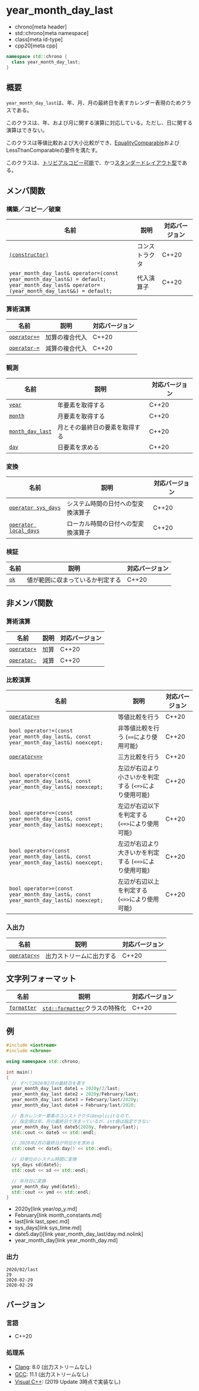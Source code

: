 # year_month_day_last
* chrono[meta header]
* std::chrono[meta namespace]
* class[meta id-type]
* cpp20[meta cpp]

```cpp
namespace std::chrono {
  class year_month_day_last;
}
```

## 概要
`year_month_day_last`は、年、月、月の最終日を表すカレンダー表現のためクラスである。

このクラスは、年、および月に関する演算に対応している。ただし、日に関する演算はできない。

このクラスは等値比較および大小比較ができ、[EqualityComparable](/reference/concepts/equality_comparable.md)およびLessThanComparableの要件を満たす。

このクラスは、[トリビアルコピー可能](/reference/type_traits/is_trivially_copyable.md)で、かつ[スタンダードレイアウト型](/reference/type_traits/is_standard_layout.md)である。


## メンバ関数
### 構築／コピー／破棄

| 名前 | 説明 | 対応バージョン |
|------|------|----------------|
| [`(constructor)`](year_month_day_last/op_constructor.md.nolink) | コンストラクタ | C++20 |
| `year_month_day_last& operator=(const year_month_day_last&) = default;`<br/> `year_month_day_last& operator=(year_month_day_last&&) = default;` | 代入演算子 | C++20 |


### 算術演算

| 名前 | 説明 | 対応バージョン |
|------|------|----------------|
| [`operator+=`](year_month_day_last/op_plus_assign.md.nolink)  | 加算の複合代入 | C++20 |
| [`operator-=`](year_month_day_last/op_minus_assign.md.nolink) | 減算の複合代入 | C++20 |


### 観測

| 名前 | 説明 | 対応バージョン |
|------|------|----------------|
| [`year`](year_month_day_last/year.md.nolink)   | 年要素を取得する | C++20 |
| [`month`](year_month_day_last/month.md.nolink) | 月要素を取得する | C++20 |
| [`month_day_last`](year_month_day_last/month_day_last.md.nolink) | 月とその最終日の要素を取得する | C++20 |
| [`day`](year_month_day_last/day.md.nolink)     | 日要素を求める | C++20 |


### 変換

| 名前 | 説明 | 対応バージョン |
|------|------|----------------|
| [`operator sys_days`](year_month_day_last/op_sys_days.md.nolink)     | システム時間の日付への型変換演算子 | C++20 |
| [`operator local_days`](year_month_day_last/op_local_days.md.nolink) | ローカル時間の日付への型変換演算子 | C++20 |


### 検証

| 名前 | 説明 | 対応バージョン |
|------|------|----------------|
| [`ok`](year_month_day_last/ok.md.nolink) | 値が範囲に収まっているか判定する | C++20 |


## 非メンバ関数
### 算術演算

| 名前 | 説明 | 対応バージョン |
|------|------|----------------|
| [`operator+`](year_month_day_last/op_plus.md.nolink)  | 加算 | C++20 |
| [`operator-`](year_month_day_last/op_minus.md.nolink) | 減算 | C++20 |


### 比較演算

| 名前 | 説明 | 対応バージョン |
|------|------|----------------|
| [`operator==`](year_month_day_last/op_equal.md.nolink) | 等値比較を行う | C++20 |
| `bool operator!=(const year_month_day_last&, const year_month_day_last&) noexcept;` | 非等値比較を行う (`==`により使用可能) | C++20 |
| [`operator<=>`](year_month_day_last/op_compare_3way.md.nolink) | 三方比較を行う | C++20 |
| `bool operator<(const year_month_day_last&, const year_month_day_last&) noexcept;` | 左辺が右辺より小さいかを判定する (`<=>`により使用可能) | C++20 |
| `bool operator<=(const year_month_day_last&, const year_month_day_last&) noexcept;` | 左辺が右辺以下を判定する (`<=>`により使用可能) | C++20 |
| `bool operator>(const year_month_day_last&, const year_month_day_last&) noexcept;` | 左辺が右辺より大きいかを判定する (`<=>`により使用可能) | C++20 |
| `bool operator>=(const year_month_day_last&, const year_month_day_last&) noexcept;` | 左辺が右辺以上を判定する (`<=>`により使用可能) | C++20 |


### 入出力

| 名前 | 説明 | 対応バージョン |
|------|------|----------------|
| [`operator<<`](year_month_day_last/op_ostream.md.nolink) | 出力ストリームに出力する | C++20 |


## 文字列フォーマット

| 名前 | 説明 | 対応バージョン |
|------|------|----------------|
| [`formatter`](year_month_day_last/formatter.md.nolink) | [`std::formatter`](/reference/format/formatter.md)クラスの特殊化 | C++20 |


## 例
```cpp example
#include <iostream>
#include <chrono>

using namespace std::chrono;

int main()
{
  // すべて2020年2月の最終日を表す
  year_month_day_last date1 = 2020y/2/last;
  year_month_day_last date2 = 2020y/February/last;
  year_month_day_last date3 = February/last/2020y;
  year_month_day_last date4 = February/last/2020;

  // 各カレンダー要素のコンストラクタはexplicitなので、
  // 指定順は年、月の最終日で決まっているが、int値は指定できない
  year_month_day_last date5{2020y, February/last};
  std::cout << date5 << std::endl;

  // 2020年2月の最終日が何日かを求める
  std::cout << date5.day() << std::endl;

  // 日単位のシステム時間に変換
  sys_days sd{date5};
  std::cout << sd << std::endl;

  // 年月日に変換
  year_month_day ymd{date5};
  std::cout << ymd << std::endl;
}
```
* 2020y[link year/op_y.md]
* February[link month_constants.md]
* last[link last_spec.md]
* sys_days[link sys_time.md]
* date5.day()[link year_month_day_last/day.md.nolink]
* year_month_day[link year_month_day.md]

### 出力
```
2020/02/last
29
2020-02-29
2020-02-29
```


## バージョン
### 言語
- C++20

### 処理系
- [Clang](/implementation.md#clang): 8.0 (出力ストリームなし)
- [GCC](/implementation.md#gcc): 11.1 (出力ストリームなし)
- [Visual C++](/implementation.md#visual_cpp): (2019 Update 3時点で実装なし)
